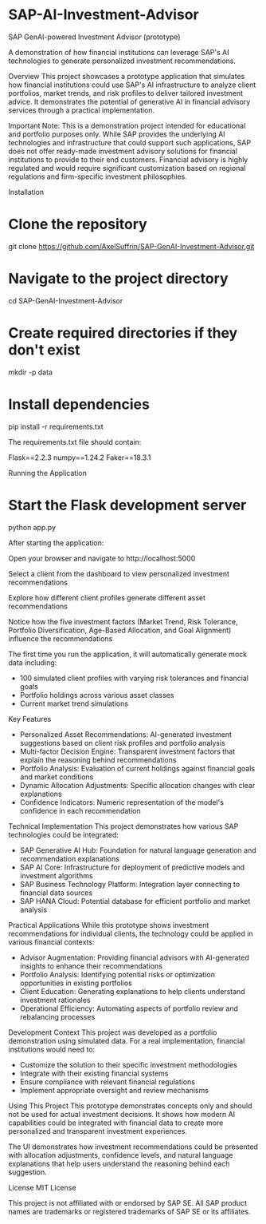 # SAP-AI-Investment-Advisor
SAP GenAI-powered Investment Advisor (prototype)

A demonstration of how financial institutions can leverage SAP's AI technologies to generate personalized investment recommendations.

Overview
This project showcases a prototype application that simulates how financial institutions could use SAP's AI infrastructure to analyze client portfolios, market trends, and risk profiles to deliver tailored investment advice. It demonstrates the potential of generative AI in financial advisory services through a practical implementation.

Important Note: This is a demonstration project intended for educational and portfolio purposes only. While SAP provides the underlying AI technologies and infrastructure that could support such applications, SAP does not offer ready-made investment advisory solutions for financial institutions to provide to their end customers. Financial advisory is highly regulated and would require significant customization based on regional regulations and firm-specific investment philosophies.

Installation 

# Clone the repository 
git clone https://github.com/AxelSuffrin/SAP-GenAI-Investment-Advisor.git 
 
# Navigate to the project directory 
cd SAP-GenAI-Investment-Advisor 
 
# Create required directories if they don't exist 
mkdir -p data 
 
# Install dependencies 
pip install -r requirements.txt 
 

The requirements.txt file should contain: 

Flask==2.2.3 
numpy==1.24.2 
Faker==18.3.1 
 

Running the Application 

# Start the Flask development server 
python app.py 
 

After starting the application: 

Open your browser and navigate to http://localhost:5000 

Select a client from the dashboard to view personalized investment recommendations 

Explore how different client profiles generate different asset recommendations 

Notice how the five investment factors (Market Trend, Risk Tolerance, Portfolio Diversification, Age-Based Allocation, and Goal Alignment) influence the recommendations 

The first time you run the application, it will automatically generate mock data including: 

- 100 simulated client profiles with varying risk tolerances and financial goals 
- Portfolio holdings across various asset classes 
- Current market trend simulations 

Key Features
- Personalized Asset Recommendations: AI-generated investment suggestions based on client risk profiles and portfolio analysis
- Multi-factor Decision Engine: Transparent investment factors that explain the reasoning behind recommendations
- Portfolio Analysis: Evaluation of current holdings against financial goals and market conditions
- Dynamic Allocation Adjustments: Specific allocation changes with clear explanations
- Confidence Indicators: Numeric representation of the model's confidence in each recommendation

Technical Implementation
This project demonstrates how various SAP technologies could be integrated:

- SAP Generative AI Hub: Foundation for natural language generation and recommendation explanations
- SAP AI Core: Infrastructure for deployment of predictive models and investment algorithms
- SAP Business Technology Platform: Integration layer connecting to financial data sources
- SAP HANA Cloud: Potential database for efficient portfolio and market analysis

Practical Applications
While this prototype shows investment recommendations for individual clients, the technology could be applied in various financial contexts:

- Advisor Augmentation: Providing financial advisors with AI-generated insights to enhance their recommendations
- Portfolio Analysis: Identifying potential risks or optimization opportunities in existing portfolios
- Client Education: Generating explanations to help clients understand investment rationales
- Operational Efficiency: Automating aspects of portfolio review and rebalancing processes

Development Context
This project was developed as a portfolio demonstration using simulated data. For a real implementation, financial institutions would need to:

- Customize the solution to their specific investment methodologies
- Integrate with their existing financial systems
- Ensure compliance with relevant financial regulations
- Implement appropriate oversight and review mechanisms

Using This Project
This prototype demonstrates concepts only and should not be used for actual investment decisions. It shows how modern AI capabilities could be integrated with financial data to create more personalized and transparent investment experiences.

The UI demonstrates how investment recommendations could be presented with allocation adjustments, confidence levels, and natural language explanations that help users understand the reasoning behind each suggestion.

License
MIT License

This project is not affiliated with or endorsed by SAP SE. All SAP product names are trademarks or registered trademarks of SAP SE or its affiliates.
